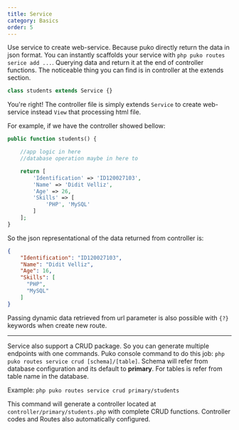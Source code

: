 ```yaml
---
title: Service
category: Basics
order: 5
---
```


Use service to create web-service. Because puko directly return the data in json format.
You can instantly scaffolds your service with `php puko routes serice add ...`.
Querying data and return it at the end of controller functions. 
The noticeable thing you can find is in controller at the extends section.

```php
class students extends Service {}
```
You're right! The controller file is simply extends `Service` to create web-service instead `View` that processing html file.

For example, if we have the controller showed bellow:

```php
public function students() {

    //app logic in here
    //database operation maybe in here to

    return [
        'Identification' => 'ID120027103',
        'Name' => 'Didit Velliz',
        'Age' => 26,
        'Skills' => [
            'PHP', 'MySQL'
        ]
    ];
}
```

So the json representational of the data returned from controller is:

```json
{
    "Identification": "ID120027103",
    "Name": "Didit Velliz",
    "Age": 16,
    "Skills": [
      "PHP",
      "MySQL"
    ]
}
```

Passing dynamic data retrieved from url parameter is also possible with `{?}` keywords when create new route.

---

Service also support a CRUD package. So you can generate multiple endpoints with one commands.
Puko console command to do this job: `php puko routes service crud [schema]/[table]`.
Schema will refer from database configuration and its default to **primary**.
For tables is refer from table name in the database.

Example: `php puko routes service crud primary/students`

This command will generate a controller located at `controller/primary/students.php`
with complete CRUD functions. Controller codes and Routes also automatically configured.
